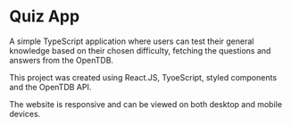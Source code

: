 # Quiz App
A simple TypeScript application where users can test their general knowledge based on their chosen difficulty, fetching the questions and answers from the OpenTDB.

This project was created using React.JS, TyoeScript, styled components and the OpenTDB API.

The website is responsive and can be viewed on both desktop and mobile devices.

